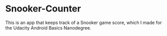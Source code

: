 # Snooker-Counter
This is an app that keeps track of a Snooker game score, which I made for the Udacity Android Basics Nanodegree.
